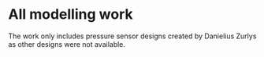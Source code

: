 # All modelling work
The work only includes pressure sensor designs created by Danielius Zurlys as other designs were not available.


